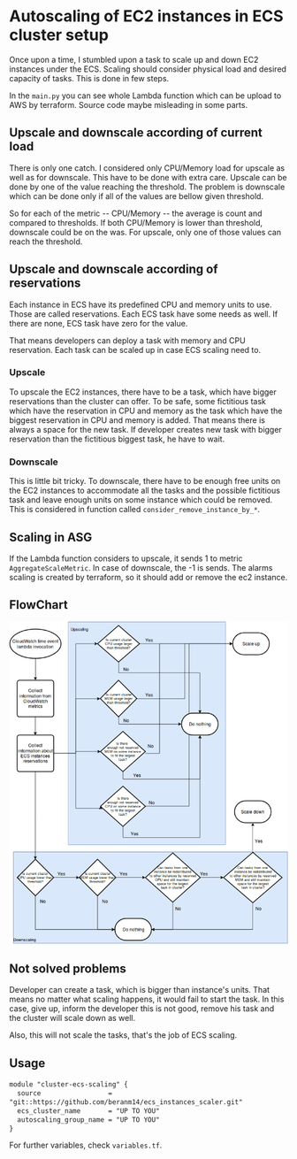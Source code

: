 # Autoscaling of EC2 instances in ECS cluster setup

Once upon a time, I stumbled upon a task to scale up and down EC2 instances under the ECS. Scaling should consider physical load and desired capacity of tasks. This is done in few steps.

In the `main.py` you can see whole Lambda function which can be upload to AWS by terraform. Source code maybe misleading in some parts.

## Upscale and downscale according of current load

There is only one catch. I considered only CPU/Memory load for upscale as well as for downscale. This have to be done with extra care. Upscale can be done by one of the value reaching the threshold. The problem is downscale which can be done only if all of the values are bellow given threshold.

So for each of the metric -- CPU/Memory -- the average is count and compared to thresholds. If both CPU/Memory is lower than threshold, downscale could be on the was. For upscale, only one of those values can reach the threshold.

## Upscale and downscale according of reservations

Each instance in ECS have its predefined CPU and memory units to use. Those are called reservations. Each ECS task have some needs as well. If there are none, ECS task have zero for the value.

That means developers can deploy a task with memory and CPU reservation. Each task can be scaled up in case ECS scaling need to.

### Upscale

To upscale the EC2 instances, there have to be a task, which have bigger reservations than the cluster can offer. To be safe, some fictitious task which have the reservation in CPU and memory as the task which have the biggest reservation in CPU and memory is added. That means there is always a space for the new task. If developer creates new task with bigger reservation than the fictitious biggest task, he have to wait.

### Downscale

This is little bit tricky. To downscale, there have to be enough free units on the EC2 instances to accommodate all the tasks and the possible fictitious task and leave enough units on some instance which could be removed. This is considered in function called `consider_remove_instance_by_*`. 

## Scaling in ASG

If the Lambda function considers to upscale, it sends 1 to metric `AggregateScaleMetric`. In case of downscale, the -1 is sends. The alarms scaling is created by terraform, so it should add or remove the ec2 instance.

## FlowChart

![FlowChart](https://raw.githubusercontent.com/beranm14/ecs_instances_scaler/master/ecs_scale.png)

## Not solved problems

Developer can create a task, which is bigger than instance's units. That means no matter what scaling happens, it would fail to start the task. In this case, give up, inform the developer this is not good, remove his task and the cluster will scale down as well.

Also, this will not scale the tasks, that's the job of ECS scaling.

## Usage

```
module "cluster-ecs-scaling" {
  source                 = "git::https://github.com/beranm14/ecs_instances_scaler.git"
  ecs_cluster_name       = "UP TO YOU"
  autoscaling_group_name = "UP TO YOU"
}
```

For further variables, check `variables.tf`.
